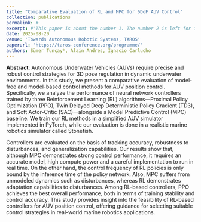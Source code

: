 ```yaml
---
title: "Comparative Evaluation of RL and MPC for 6DoF AUV Control"
collection: publications
permalink: #
excerpt: #'This paper is about the number 1. The number 2 is left for future work.'
date: 2025-08-20
venue: 'Towards Autonomous Robotic Systems, TAROS'
paperurl: 'https://taros-conference.org/programme/'
authors: Sümer Tunçay*, Alain Andres, Ignacio Carlucho
---
```

**Abstract**: 
Autonomous Underwater Vehicles (AUVs) require precise and robust control strategies for 3D pose regulation in dynamic underwater environments. In this study, we present a comparative evaluation of model-free and model-based control methods for AUV position control. Specifically, we analyze the performance of neural network controllers trained by three Reinforcement Learning (RL) algorithms—Proximal Policy Optimization (PPO), Twin Delayed Deep Deterministic Policy Gradient (TD3), and Soft Actor-Critic (SAC)—alongside a Model Predictive Control (MPC) baseline. We train our RL methods in a simplified AUV simulator implemented in PyTorch, while our evaluation is done in a realistic marine robotics simulator called Stonefish. 

Controllers are evaluated on the basis of tracking accuracy, robustness to disturbances, and generalization capabilities. Our results show that, although MPC demonstrates strong control performance, it requires an accurate model, high compute power and a careful implementation to run in real time. On the other hand, the control frequency of RL policies is only bound by the inference time of the policy network. Also, MPC suffers from unmodeled dynamics such as disturbances, whereas RL demonstrates adaptation capabilities to disturbances. Among RL-based controllers, PPO achieves the best overall performance, both in terms of training stability and control accuracy. This study provides insight into the feasibility of RL-based controllers for AUV position control, offering guidance for selecting suitable control strategies in real-world marine robotics applications.
